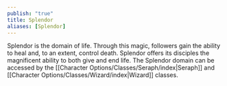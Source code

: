 ```yaml
---
publish: "true"
title: Splendor
aliases: [Splendor]
---
```


Splendor is the domain of life. Through this magic, followers gain the ability to heal and, to an extent, control death. Splendor offers its disciples the magnificent ability to both give and end life. The Splendor domain can be accessed by the [[Character Options/Classes/Seraph/index|Seraph]] and [[Character Options/Classes/Wizard/index|Wizard]] classes.
